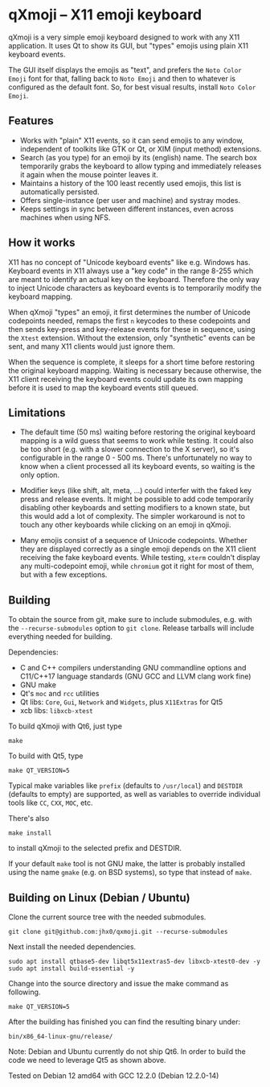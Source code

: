 # qXmoji – X11 emoji keyboard

qXmoji is a very simple emoji keyboard designed to work with any X11
application. It uses Qt to show its GUI, but "types" emojis using plain X11
keyboard events.

The GUI itself displays the emojis as "text", and prefers the `Noto Color
Emoji` font for that, falling back to `Noto Emoji` and then to whatever is
configured as the default font. So, for best visual results, install `Noto
Color Emoji`.

## Features

* Works with "plain" X11 events, so it can send emojis to any window,
  independent of toolkits like GTK or Qt, or XIM (input method) extensions.
* Search (as you type) for an emoji by its (english) name. The search box
  temporarily grabs the keyboard to allow typing and immediately releases it
  again when the mouse pointer leaves it.
* Maintains a history of the 100 least recently used emojis, this list is
  automatically persisted.
* Offers single-instance (per user and machine) and systray modes.
* Keeps settings in sync between different instances, even across machines
  when using NFS.

## How it works

X11 has no concept of "Unicode keyboard events" like e.g. Windows has.
Keyboard events in X11 always use a "key code" in the range 8-255 which are
meant to identify an actual key on the keyboard. Therefore the only way to
inject Unicode characters as keyboard events is to temporarily modify the
keyboard mapping.

When qXmoji "types" an emoji, it first determines the number of Unicode
codepoints needed, remaps the first `n` keycodes to these codepoints and then
sends key-press and key-release events for these in sequence, using the
`Xtest` extension. Without the extension, only "synthetic" events can be sent,
and many X11 clients would just ignore them.

When the sequence is complete, it sleeps for a short time before restoring
the original keyboard mapping. Waiting is necessary because otherwise, the X11
client receiving the keyboard events could update its own mapping before it is
used to map the keyboard events still queued.

## Limitations

* The default time (50 ms) waiting before restoring the original keyboard
  mapping is a wild guess that seems to work while testing. It could also be
  too short (e.g.  with a slower connection to the X server), so it's
  configurable in the range 0 - 500 ms.  There's unfortunately no way to know
  when a client processed all its keyboard events, so waiting is the only
  option.

* Modifier keys (like shift, alt, meta, ...) could interfer with the faked key
  press and release events. It might be possible to add code temporarily
  disabling other keyboards and setting modifiers to a known state, but this
  would add a lot of complexity. The simpler workaround is not to touch any
  other keyboards while clicking on an emoji in qXmoji.

* Many emojis consist of a sequence of Unicode codepoints. Whether they are
  displayed correctly as a single emoji depends on the X11 client receiving
  the fake keyboard events. While testing, `xterm` couldn't display any
  multi-codepoint emoji, while `chromium` got it right for most of them, but
  with a few exceptions.

## Building

To obtain the source from git, make sure to include submodules, e.g. with the
`--recurse-submodules` option to `git clone`. Release tarballs will include
everything needed for building.

Dependencies:

* C and C++ compilers understanding GNU commandline options and C11/C++17
  language standards (GNU GCC and LLVM clang work fine)
* GNU make
* Qt's `moc` and `rcc` utilities
* Qt libs: `Core`, `Gui`, `Network` and `Widgets`, plus `X11Extras` for Qt5
* xcb libs: `libxcb-xtest`

To build qXmoji with Qt6, just type

    make

To build with Qt5, type

    make QT_VERSION=5

Typical make variables like `prefix` (defaults to `/usr/local`) and `DESTDIR`
(defaults to empty) are supported, as well as variables to override individual
tools like `CC`, `CXX`, `MOC`, etc.

There's also

    make install

to install qXmoji to the selected prefix and DESTDIR.

If your default `make` tool is not GNU make, the latter is probably installed
using the name `gmake` (e.g. on BSD systems), so type that instead of `make`.

## Building on Linux (Debian / Ubuntu)

Clone the current source tree with the needed submodules.

    git clone git@github.com:jhx0/qxmoji.git --recurse-submodules

Next install the needed dependencies.

    sudo apt install qtbase5-dev libqt5x11extras5-dev libxcb-xtest0-dev -y
    sudo apt install build-essential -y

Change into the source directory and issue the make command as following.

    make QT_VERSION=5

After the building has finished you can find the resulting binary under:

    bin/x86_64-linux-gnu/release/

Note: Debian and Ubuntu currently do not ship Qt6. In order to build the code
we need to leverage Qt5 as shown above.

Tested on Debian 12 amd64 with GCC 12.2.0 (Debian 12.2.0-14)

